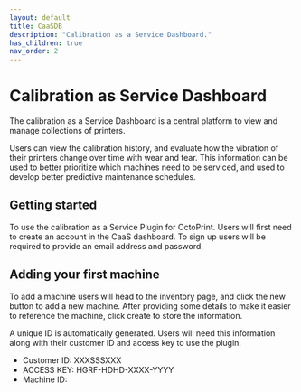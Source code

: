 ```yaml
---
layout: default
title: CaaSDB
description: "Calibration as a Service Dashboard."
has_children: true
nav_order: 2
---
```

# Calibration as Service Dashboard
The calibration as a Service Dashboard is a central platform to view and manage collections of printers.

Users can view the calibration history, and evaluate how the vibration of their printers change over time with wear and tear. This information can be used to better prioritize which machines need to be serviced, and used to develop better predictive maintenance schedules. 

## Getting started
To use the calibration as a Service Plugin for OctoPrint. Users will first need to create an account in the CaaS dashboard. To sign up users will be required to provide an email address and password. 

## Adding your first machine
To add a machine users will head to the inventory page, and click the new button to add a new machine. 
After providing some details to make it easier to reference the machine, click create to store the information.

A unique ID is automatically generated. Users will need this information along with their customer ID and access key to use the plugin.

- Customer ID: XXXSSSXXX
- ACCESS KEY: HGRF-HDHD-XXXX-YYYY
- Machine ID: 
